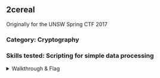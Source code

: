 ## 2cereal
Originally for the UNSW Spring CTF 2017
### Category: Cryptography
### Skills tested: Scripting for simple data processing

<details>
### <summary>Walkthrough & Flag</summary>
Collect and diff several runs of the output (find most common bit in the output for each position), this will give you the uncorrupted binary, convert to ASCII to get the flag.

`flag{M@jor_T0m_YouR_c1rCuiT$_DEAD_ther3's_som3thing_wr0nG!}`
</details>
